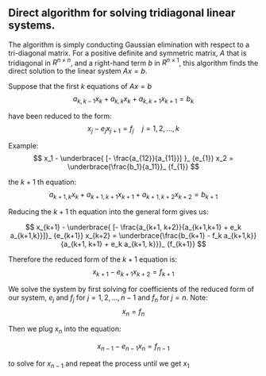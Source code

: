 ## Direct algorithm for solving tridiagonal linear systems. 

The algorithm is simply conducting Gaussian elimination with respect to a tri-diagonal matrix. 
For a positive definite and symmetric matrix, $A$ that is tridiagonal in $R^{n\times n}$, and a right-hand term $b$ in $R^{n\times 1}$, this algorithm finds the direct solution to the linear system $Ax=b$.

Suppose that the first $k$ equations of $Ax=b$
$$a_{k,k-1}x_k + a_{k,k}x_{k} + a_{k,k+1}x_{k+1} = b_{k}$$

have been reduced to the form: 
$$x_{j} - e_{j}x_{j+1} = f_{j} \quad j = 1,2, \dots, k$$

Example: 
$$ x_1 - \underbrace{ [- \frac{a_{12}}{a_{11}}] }_ {e_{1}} x_2 = \underbrace{\frac{b_1}{a_11}}_ {f_{1}}  $$

the  $k+1$ th equation:
$$a_{k+1,k}x_k + a_{k+1,k+1}x_{k+1} + a_{k+1,k+2}x_{k+2} = b_{k+1}$$

Reducing the $k+1$ th equation into the general form gives us:

$$ x_{k+1} - \underbrace{ [- \frac{a_{k+1, k+2}}{a_{k+1,k+1} + e_k a_{k+1,k}}]}_ {e_{k+1}} x_{k+2} = \underbrace{\frac{b_{k+1} - f_k a_{k+1,k}}{a_{k+1, k+1} + e_k a_{k+1, k}}}_ {f_{k+1}} $$ 

Therefore the reduced form of the $k+1$ equation is:
$$x_{k+1} - e_{k+1}x_{k+2} = f_{k+1}$$

We solve the system by first solving for coefficients of the reduced form of our system, $e_j$ and $f_j$ for $j = 1, 2, \dots, n-1$ and $f_n$ for $j=n$. 
Note: $$x_n = f_n$$

Then we plug $x_n$ into the equation: 

$$x_{n-1} -e_{n-1}x_n = f_{n-1}$$

to solve for $x_{n-1}$ and repeat the process until we get $x_1$
